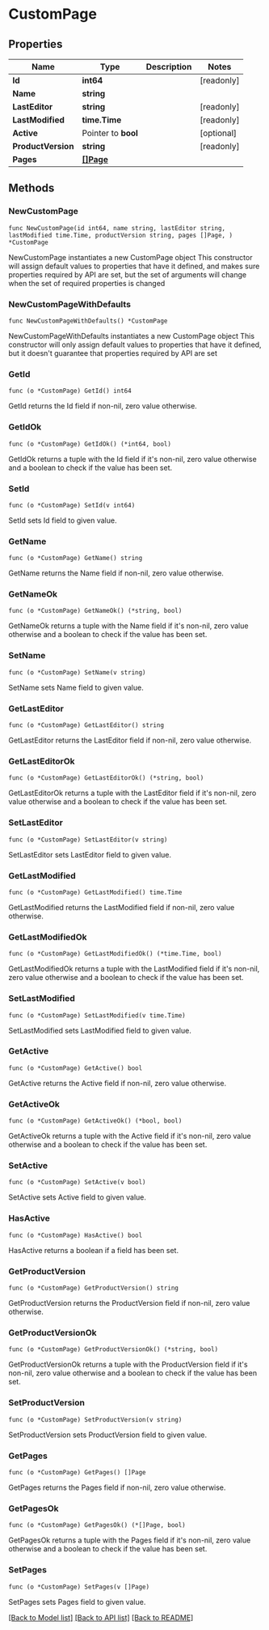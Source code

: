 # CustomPage

## Properties

Name | Type | Description | Notes
------------ | ------------- | ------------- | -------------
**Id** | **int64** |  | [readonly] 
**Name** | **string** |  | 
**LastEditor** | **string** |  | [readonly] 
**LastModified** | **time.Time** |  | [readonly] 
**Active** | Pointer to **bool** |  | [optional] 
**ProductVersion** | **string** |  | [readonly] 
**Pages** | [**[]Page**](Page.md) |  | 

## Methods

### NewCustomPage

`func NewCustomPage(id int64, name string, lastEditor string, lastModified time.Time, productVersion string, pages []Page, ) *CustomPage`

NewCustomPage instantiates a new CustomPage object
This constructor will assign default values to properties that have it defined,
and makes sure properties required by API are set, but the set of arguments
will change when the set of required properties is changed

### NewCustomPageWithDefaults

`func NewCustomPageWithDefaults() *CustomPage`

NewCustomPageWithDefaults instantiates a new CustomPage object
This constructor will only assign default values to properties that have it defined,
but it doesn't guarantee that properties required by API are set

### GetId

`func (o *CustomPage) GetId() int64`

GetId returns the Id field if non-nil, zero value otherwise.

### GetIdOk

`func (o *CustomPage) GetIdOk() (*int64, bool)`

GetIdOk returns a tuple with the Id field if it's non-nil, zero value otherwise
and a boolean to check if the value has been set.

### SetId

`func (o *CustomPage) SetId(v int64)`

SetId sets Id field to given value.


### GetName

`func (o *CustomPage) GetName() string`

GetName returns the Name field if non-nil, zero value otherwise.

### GetNameOk

`func (o *CustomPage) GetNameOk() (*string, bool)`

GetNameOk returns a tuple with the Name field if it's non-nil, zero value otherwise
and a boolean to check if the value has been set.

### SetName

`func (o *CustomPage) SetName(v string)`

SetName sets Name field to given value.


### GetLastEditor

`func (o *CustomPage) GetLastEditor() string`

GetLastEditor returns the LastEditor field if non-nil, zero value otherwise.

### GetLastEditorOk

`func (o *CustomPage) GetLastEditorOk() (*string, bool)`

GetLastEditorOk returns a tuple with the LastEditor field if it's non-nil, zero value otherwise
and a boolean to check if the value has been set.

### SetLastEditor

`func (o *CustomPage) SetLastEditor(v string)`

SetLastEditor sets LastEditor field to given value.


### GetLastModified

`func (o *CustomPage) GetLastModified() time.Time`

GetLastModified returns the LastModified field if non-nil, zero value otherwise.

### GetLastModifiedOk

`func (o *CustomPage) GetLastModifiedOk() (*time.Time, bool)`

GetLastModifiedOk returns a tuple with the LastModified field if it's non-nil, zero value otherwise
and a boolean to check if the value has been set.

### SetLastModified

`func (o *CustomPage) SetLastModified(v time.Time)`

SetLastModified sets LastModified field to given value.


### GetActive

`func (o *CustomPage) GetActive() bool`

GetActive returns the Active field if non-nil, zero value otherwise.

### GetActiveOk

`func (o *CustomPage) GetActiveOk() (*bool, bool)`

GetActiveOk returns a tuple with the Active field if it's non-nil, zero value otherwise
and a boolean to check if the value has been set.

### SetActive

`func (o *CustomPage) SetActive(v bool)`

SetActive sets Active field to given value.

### HasActive

`func (o *CustomPage) HasActive() bool`

HasActive returns a boolean if a field has been set.

### GetProductVersion

`func (o *CustomPage) GetProductVersion() string`

GetProductVersion returns the ProductVersion field if non-nil, zero value otherwise.

### GetProductVersionOk

`func (o *CustomPage) GetProductVersionOk() (*string, bool)`

GetProductVersionOk returns a tuple with the ProductVersion field if it's non-nil, zero value otherwise
and a boolean to check if the value has been set.

### SetProductVersion

`func (o *CustomPage) SetProductVersion(v string)`

SetProductVersion sets ProductVersion field to given value.


### GetPages

`func (o *CustomPage) GetPages() []Page`

GetPages returns the Pages field if non-nil, zero value otherwise.

### GetPagesOk

`func (o *CustomPage) GetPagesOk() (*[]Page, bool)`

GetPagesOk returns a tuple with the Pages field if it's non-nil, zero value otherwise
and a boolean to check if the value has been set.

### SetPages

`func (o *CustomPage) SetPages(v []Page)`

SetPages sets Pages field to given value.



[[Back to Model list]](../README.md#documentation-for-models) [[Back to API list]](../README.md#documentation-for-api-endpoints) [[Back to README]](../README.md)



